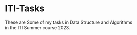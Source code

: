# ITI-Tasks
These are Some of my tasks in Data Structure and Algorithms in the ITI Summer course 2023.
